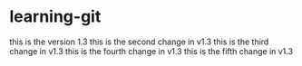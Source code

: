 # learning-git
this is the version 1.3
this is the second change in v1.3
this is the third change in v1.3
this is the fourth change in v1.3
this is the fifth change in v1.3
